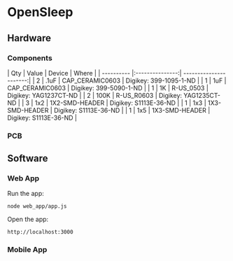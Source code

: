 # OpenSleep

## Hardware

### Components

| Qty | Value | Device  | Where |
| ---------- |:---------------:| ----------------------:|
|  2  | .1uF  | CAP\_CERAMIC0603 | Digikey: 399-1095-1-ND |
|  1  |  1uF  | CAP\_CERAMIC0603 | Digikey: 399-5090-1-ND | 
|  1  |  1K   | R-US\_0503       | Digikey: YAG1237CT-ND  | 
|  2  | 100K  | R-US\_R0603      | Digikey: YAG1235CT-ND  |
|  3  |  1x2  | 1X2-SMD-HEADER  | Digikey: S1113E-36-ND  |
|  1  |  1x3  | 1X3-SMD-HEADER  | Digikey: S1113E-36-ND  |
|  1  |  1x5  | 1X3-SMD-HEADER  | Digikey: S1113E-36-ND  |

### PCB

## Software

### Web App

Run the app:

    node web_app/app.js

Open the app:

    http://localhost:3000

### Mobile App
